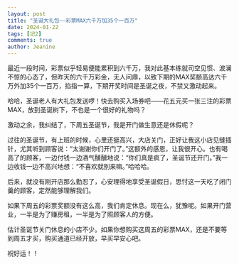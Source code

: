 ```yaml
---
layout: post
title: "圣诞大礼包——彩票MAX六千万加35个一百万"
date: 2024-01-22
tags: [记2]
comments: true
author: Jeanine 
---
```

最近一段时间，彩票似乎轻易便能累积到六千万，我对此基本练就司空见惯、波澜不惊的心态了，但昨天的六千万彩金，无人问鼎，以致下期的MAX奖额高达六千万外加35个一百万，掐指一算，下期开奖时间是圣诞之夜，不禁又激动起来。

哈哈，圣诞老人有大礼包发送啰！快去购买入场券吧——花五元买一张三注的彩票MAX，放到圣诞树下，不也是一个很好的礼物吗？

激动之余，我纠结了，下周五圣诞节，我是开门做生意还是休假呢？

过往的圣诞节，有上班的时候，心里还挺高兴，大店关门，正好让我这小店见缝插针，尤其听到顾客说：“太谢谢你们开门了。”这额外的感恩，让我很开心。也有喝高了的顾客，一边付钱一边酒气醺醺地说：“你们真是疯了，圣诞节还开门。”我一边收钱一边不高兴地想：“不喜欢就别来嘛。”哈哈哈。

后来，就没有刚开店那么勤忍了，心安理得地享受圣诞假日，思忖这一天吃了闭门羹的顾客，定然能够理解我们。

如果下周五的彩票奖额没有这么高，我们肯定休息。现在么，犹豫呢。如果开门营业，一半是为了赚房租，一半是为了照顾客人的方便。

估计圣诞节关门休息的小店不少。如果你想购买这周五的彩票MAX，还是不要等到周五才买，购买通道已经开放，早买早安心吧。

祝好运！！
